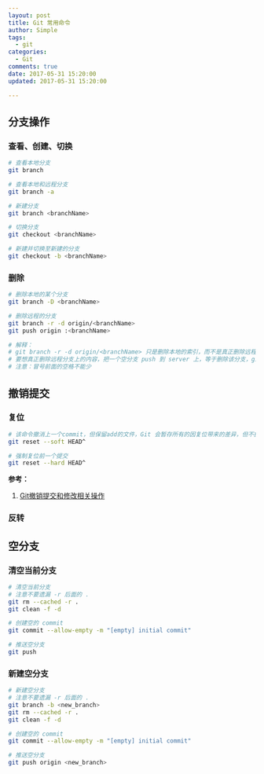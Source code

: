 ```yaml
---
layout: post
title: Git 常用命令
author: Simple
tags:
  - git
categories:
  - Git
comments: true
date: 2017-05-31 15:20:00
updated: 2017-05-31 15:20:00

---
```


## 分支操作

### 查看、创建、切换

``` bash
# 查看本地分支
git branch

# 查看本地和远程分支
git branch -a

# 新建分支
git branch <branchName>

# 切换分支
git checkout <branchName>

# 新建并切换至新建的分支
git checkout -b <branchName>
```

### 删除

``` bash
# 删除本地的某个分支
git branch -D <branchName>

# 删除远程的分支
git branch -r -d origin/<branchName>
git push origin :<branchName>

# 解释：
# git branch -r -d origin/<branchName> 只是删除本地的索引，而不是真正删除远程分支的内容
# 要想真正删除远程分支上的内容，把一个空分支 push 到 server 上，等于删除该分支，git push origin :<branchName>
# 注意：冒号前面的空格不能少
```

<!-- more -->


## 撤销提交

### 复位
``` bash
# 该命令撤消上一个commit，但保留add的文件，Git 会暂存所有的因复位带来的差异，但不提交它们
git reset --soft HEAD^

# 强制复位前一个提交
git reset --hard HEAD^
```

**参考：**

1. [Git撤销提交和修改相关操作](http://www.cnblogs.com/binyue/p/5148928.html)

### 反转


## 空分支

### 清空当前分支

``` bash
# 清空当前分支
# 注意不要遗漏 -r 后面的 .
git rm --cached -r .
git clean -f -d

# 创建空的 commit
git commit --allow-empty -m "[empty] initial commit"

# 推送空分支
git push
```

### 新建空分支

``` bash
# 新建空分支
# 注意不要遗漏 -r 后面的 .
git branch -b <new_branch>
git rm --cached -r .
git clean -f -d

# 创建空的 commit
git commit --allow-empty -m "[empty] initial commit"

# 推送空分支
git push origin <new_branch>
```
